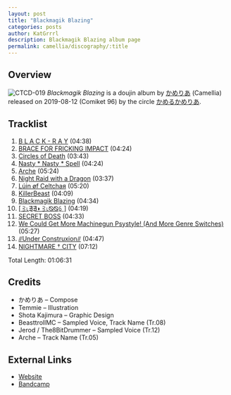 ```yaml
---
layout: post
title: "Blackmagik Blazing"
categories: posts
author: KatGrrrl
description: Blackmagik Blazing album page
permalink: camellia/discography/:title
---
```


## Overview

![CTCD-019](https://cdn.camellia.wiki/images/camellia/albums/CTCD-019.png)
*Blackmagik Blazing* is a doujin album by [かめりあ](<{% link postsWiki/_posts/2023-12-10-camellia.md %}>) (Camellia) released on 2019-08-12 (Comiket 96) by the circle [かめるかめりあ](#).

## Tracklist

1. [B L A C K - R A Y](<{% link postsInclude/_posts/camellia/songs/BLACK-RAY/2024-06-22-BLACK-RAY.md %}>) (04:38)
2. [BRACE FOR FRICKING IMPACT](<{% link postsInclude/_posts/camellia/songs/BRACE-FOR-FRICKING-IMPACT/2024-06-22-BRACE-FOR-FRICKING-IMPACT.md %}>) (04:24)
3. [Circles of Death](<{% link postsInclude/_posts/camellia/songs/Circles-of-Death/2024-06-22-Circles-of-Death.md %}>) (03:43)
4. [Nasty * Nasty * Spell](<{% link postsInclude/_posts/camellia/songs/Nasty-Nasty-Spell/2024-06-22-Nasty-Nasty-Spell.md %}>) (04:24)
5. [Arche](<{% link postsInclude/_posts/camellia/songs/Arche/2024-06-22-Arche.md %}>) (05:24)
6. [Night Raid with a Dragon](<{% link postsInclude/_posts/camellia/songs/Night-Raid-with-a-Dragon/2024-06-22-Night-Raid-with-a-Dragon.md %}>) (03:37)
7. [Lúin øf Celtchaя](<{% link postsInclude/_posts/camellia/songs/Luin-of-Celtchar/2024-06-22-Luin-of-Celtchar.md %}>) (05:20)
8. [KillerBeast](<{% link postsInclude/_posts/camellia/songs/KillerBeast/2024-06-22-KillerBeast.md %}>) (04:09)
9. [Blackmagik Blazing](<{% link postsInclude/_posts/camellia/songs/Blackmagik-Blazing-song/2024-06-22-Blackmagik-Blazing-song.md %}>) (04:34)
10. [\[ ⫖⌊∄∄◗ ⫖⌊⦰⦰ꗐ \]](<{% link postsInclude/_posts/camellia/songs/BLEED-BLOOD/2024-06-22-BLEED-BLOOD.md %}>) (04:19)
11. [SECRET BOSS](<{% link postsInclude/_posts/camellia/songs/SECRET-BOSS/2024-06-22-SECRET-BOSS.md %}>) (04:33)
12. [We Could Get More Machinegun Psystyle! (And More Genre Switches)](<{% link postsInclude/_posts/camellia/songs/We-Could-Get-More-Machinegun-Psystyle-And-More-Genre-Switches/2024-06-22-We-Could-Get-More-Machinegun-Psystyle-And-More-Genre-Switches.md %}>) (05:27)
13. [⫻Under Construxion⫻](<{% link postsInclude/_posts/camellia/songs/Under-Construxion/2024-06-22-Under-Construxion.md %}>) (04:47)
14. [NIGHTMARE † CITY](<{% link postsInclude/_posts/camellia/songs/NIGHTMARE-CITY/2024-06-22-NIGHTMARE-CITY.md %}>) (07:12)

Total Length: 01:06:31

## Credits

* かめりあ – Compose
* Temmie – Illustration
* Shota Kajimura – Graphic Design
* BeasttrollMC – Sampled Voice, Track Name (Tr.08)
* Jerod / The8BitDrummer – Sampled Voice (Tr.12)
* Arche – Track Name (Tr.05)

## External Links

* [Website](https://cametek.jp/black/)
* [Bandcamp](https://cametek.bandcamp.com/album/blackmagik-blazing)

